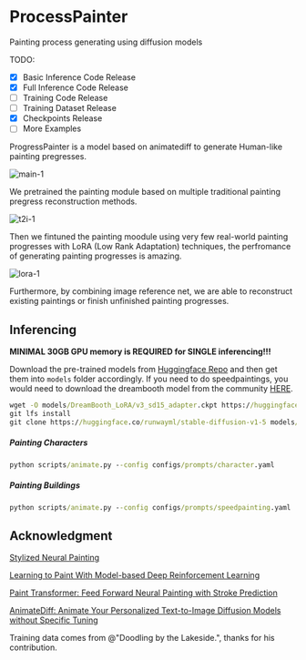 # ProcessPainter

Painting process generating using diffusion models

TODO:

- [x] Basic Inference Code Release
- [x] Full Inference Code Release
- [ ] Training Code Release
- [ ] Training Dataset Release
- [x] Checkpoints Release
- [ ] More Examples

ProgressPainter is a model based on animatediff to generate Human-like painting pregresses.

![main-1](https://p.ipic.vip/sw3mk1.png)

We pretrained the painting module based on multiple traditional painting pregress reconstruction methods.                                                                                                                                                                                                                             

![t2i-1](https://p.ipic.vip/h3zns7.png)

Then we fintuned the painting moodule using very few real-world painting progresses with LoRA (Low Rank Adaptation) techniques, the perfromance of generating painting progresses is amazing.

![lora-1](https://s2.loli.net/2024/07/23/J2qGgEtz8ZPrmAN.jpg)

Furthermore, by combining image reference net, we are able to reconstruct existing paintings or finish unfinished painting progresses.

## Inferencing

**MINIMAL 30GB GPU memory is REQUIRED for SINGLE inferencing!!!**

Download the pre-trained models from [Huggingface Repo](https://huggingface.co/nicolaus-huang/ProcessPainter) and then get them into `models` folder accordingly. If you need to do speedpaintings, you would need to download the dreambooth model from the community [HERE](https://comfy.icu/files/revAnimated_v2Rebirth.safetensors). 

```cmd
wget -O models/DreamBooth_LoRA/v3_sd15_adapter.ckpt https://huggingface.co/guoyww/animatediff/blob/main/v3_sd15_adapter.ckpt
git lfs install
git clone https://huggingface.co/runwayml/stable-diffusion-v1-5 models/stable-diffusion-v1-5
```
##### Painting Characters

```cmd
python scripts/animate.py --config configs/prompts/character.yaml 
```

##### Painting Buildings

```cmd
python scripts/animate.py --config configs/prompts/speedpainting.yaml 
```

## Acknowledgment

[Stylized Neural Painting](https://jiupinjia.github.io/neuralpainter/)

[Learning to Paint With Model-based Deep Reinforcement Learning](https://github.com/hzwer/ICCV2019-LearningToPaint)

[Paint Transformer: Feed Forward Neural Painting with Stroke Prediction](https://github.com/Huage001/PaintTransformer)

[AnimateDiff: Animate Your Personalized Text-to-Image Diffusion Models without Specific Tuning](https://github.com/guoyww/animatediff/)

Training data comes from @"Doodling by the Lakeside.", thanks for his contribution.
